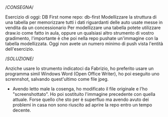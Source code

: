 /*CONSEGNA*/

Esercizio di oggi: DB First
nome repo: db-first
Modellizzare la struttura di una tabella per memorizzare tutti i dati riguardanti delle auto usate messe in vendita da un concessionario
Per modellizzare una tabella potete utilizzare draw.io come fatto in aula, oppure un qualsiasi altro strumento di vostro gradimento, l'importante è che poi nella repo pushate un'immagine con la tabella modellizzata.
Oggi non avete un numero minimo di push vista l'entità dell'esercizio.

/*SOLUZIONE*/

Anziche usare lo strumento indicatoci da Fabrizio, ho preferito usare un programma simil Windows Word (Open Office Writer), ho poi 
eseguito uno scrennshot, salvando quest'ultimo come file jpeg. 

- Avendo letto male la cosenga, ho modificato il file originale e l'ho "screenshottato". Ho poi sostituito l'immagine precedente con quella
  attuale. Forse quello che sto per è superfluo ma avendo avuto dei problemi in casa non sono riuscito ad aprire la repo entro un tempo 
  decente.
